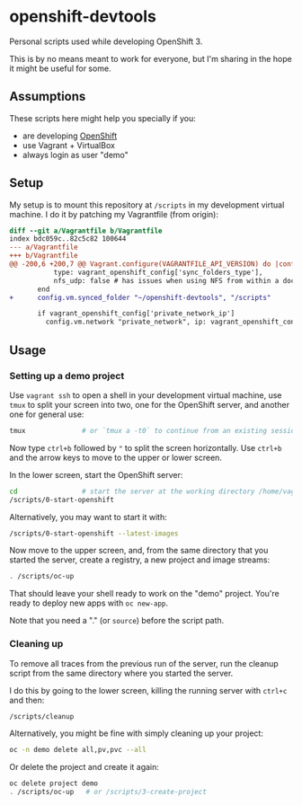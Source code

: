 # openshift-devtools

Personal scripts used while developing OpenShift 3.

This is by no means meant to work for everyone, but I'm sharing in the hope it
might be useful for some.


## Assumptions

These scripts here might help you specially if you:

- are developing [OpenShift](https://github.com/openshift/origin)
- use Vagrant + VirtualBox
- always login as user "demo"


## Setup

My setup is to mount this repository at `/scripts` in my development virtual
machine. I do it by patching my Vagrantfile (from origin):

```diff
diff --git a/Vagrantfile b/Vagrantfile
index bdc059c..82c5c82 100644
--- a/Vagrantfile
+++ b/Vagrantfile
@@ -200,6 +200,7 @@ Vagrant.configure(VAGRANTFILE_API_VERSION) do |config|
           type: vagrant_openshift_config['sync_folders_type'],
           nfs_udp: false # has issues when using NFS from within a docker container
       end
+      config.vm.synced_folder "~/openshift-devtools", "/scripts"

       if vagrant_openshift_config['private_network_ip']
         config.vm.network "private_network", ip: vagrant_openshift_config['private_network_ip']
```


## Usage


### Setting up a demo project

Use `vagrant ssh` to open a shell in your development virtual machine, use
`tmux` to split your screen into two, one for the OpenShift server, and another
one for general use:

```bash
tmux              # or `tmux a -t0` to continue from an existing session
```

Now type `ctrl+b` followed by `"` to split the screen horizontally.
Use `ctrl+b` and the arrow keys to move to the upper or lower screen.

In the lower screen, start the OpenShift server:

```bash
cd                # start the server at the working directory /home/vagrant
/scripts/0-start-openshift
```

Alternatively, you may want to start it with:

```bash
/scripts/0-start-openshift --latest-images
```

Now move to the upper screen, and, from the same directory that you started the
server, create a registry, a new project and image streams:

```bash
. /scripts/oc-up
```

That should leave your shell ready to work on the "demo" project.
You're ready to deploy new apps with `oc new-app`.

Note that you need a "." (or `source`) before the script path.


### Cleaning up

To remove all traces from the previous run of the server, run the cleanup script
from the same directory where you started the server.

I do this by going to the lower screen, killing the running server with `ctrl+c`
and then:

```bash
/scripts/cleanup
```

Alternatively, you might be fine with simply cleaning up your project:

```bash
oc -n demo delete all,pv,pvc --all
```

Or delete the project and create it again:

```bash
oc delete project demo
. /scripts/oc-up   # or /scripts/3-create-project
```
